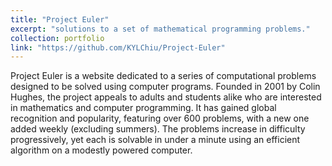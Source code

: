 ```yaml
---
title: "Project Euler"
excerpt: "solutions to a set of mathematical programming problems."
collection: portfolio
link: "https://github.com/KYLChiu/Project-Euler"
---
```


Project Euler is a website dedicated to a series of computational problems designed to be solved using computer programs. Founded in 2001 by Colin Hughes, the project appeals to adults and students alike who are interested in mathematics and computer programming. It has gained global recognition and popularity, featuring over 600 problems, with a new one added weekly (excluding summers). The problems increase in difficulty progressively, yet each is solvable in under a minute using an efficient algorithm on a modestly powered computer.